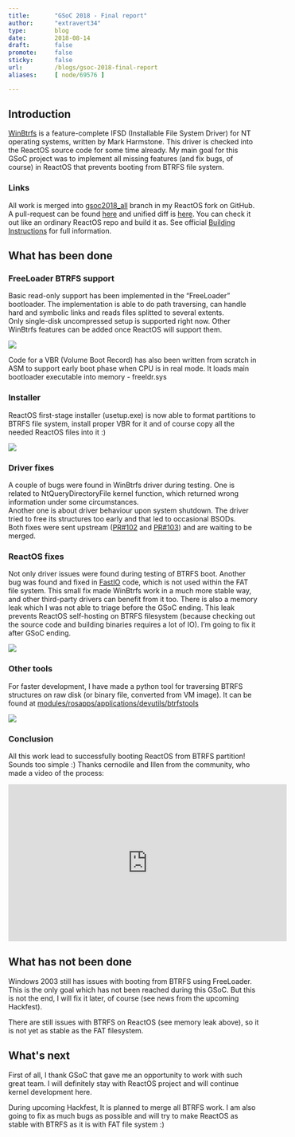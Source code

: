 ```yaml
---
title:       "GSoC 2018 - Final report"
author:      "extravert34"
type:        blog
date:        2018-08-14
draft:       false
promote:     false
sticky:      false
url:         /blogs/gsoc-2018-final-report
aliases:     [ node/69576 ]

---
```


<h2>Introduction</h2>
<p><a href="https://github.com/maharmstone/btrfs">WinBtrfs</a> is a feature-complete IFSD (Installable File System Driver) for NT operating systems, written by Mark Harmstone. This driver is checked into the ReactOS source code for some time already. My main goal for this GSoC project was to implement all missing features (and fix bugs, of course) in ReactOS that prevents booting from BTRFS file system.</p>
<h3>Links</h3>
<p>All work is merged into <a href="https://github.com/Extravert-ir/reactos/tree/gsoc2018_all/">gsoc2018_all</a> branch in my ReactOS fork on GitHub. A pull-request can be found <a href="https://github.com/reactos/reactos/pull/743">here</a> and unified diff is <a href="https://patch-diff.githubusercontent.com/raw/reactos/reactos/pull/743.patch">here</a>.  You can check it out like an ordinary ReactOS repo and build it as. See official <a href="https://www.reactos.org/wiki/Building_ReactOS">Building Instructions</a> for full information.</p>
<h2>What has been done</h2>
<h3>FreeLoader BTRFS support</h3>
<p>Basic read-only support has been implemented in the “FreeLoader” bootloader. The implementation is able to do path traversing, can handle hard and symbolic links and reads files splitted to several extents.
<br>Only single-disk uncompressed setup is supported right now. Other WinBtrfs features can be added once ReactOS will support them.</p>
<img src="/sites/default/files/gsoc2018_final1.png">
<p>Code for a VBR (Volume Boot Record) has also been written from scratch in ASM to support early boot phase when CPU is in real mode. It loads main bootloader executable into memory - freeldr.sys</p>
<h3>Installer</h3>
<p>ReactOS first-stage installer (usetup.exe) is now able to format partitions to BTRFS file system, install proper VBR for it and of course copy all the needed ReactOS files into it :)</p>
<img src="/sites/default/files/gsoc2018_final2.png">
<p></p>
<h3>Driver fixes</h3>
<p>A couple of bugs were found in WinBtrfs driver during testing. One is related to NtQueryDirectoryFile kernel function, which returned wrong information under some circumstances.<br>
Another one is about driver behaviour upon system shutdown. The driver tried to free its structures too early and that led to occasional BSODs.<br>
Both fixes were sent upstream (<a href="https://github.com/maharmstone/btrfs/pull/102">PR#102</a> and <a href="https://github.com/maharmstone/btrfs/pull/103">PR#103</a>) and are waiting to be merged.</p>
<h3>ReactOS fixes</h3>
<p>Not only driver issues were found during testing of BTRFS boot. Another bug was found and fixed in <a href="https://www.microsoftpressstore.com/articles/article.aspx?p=2201309&seqNum=3">FastIO</a> code, which is not used within the FAT file system. This small fix made WinBtrfs work in a much more stable way, and other third-party drivers can benefit from it too.
There is also a memory leak which I was not able to triage before the GSoC ending. This leak prevents ReactOS self-hosting on BTRFS filesystem (because checking out the source code and building binaries requires a lot of IO). I’m going to fix it after GSoC ending.</p>
<img src="/sites/default/files/gsoc2018_final3.png">
<p></p>
<h3>Other tools</h3>
<p>For faster development, I have made a python tool for traversing BTRFS structures on raw disk (or binary file, converted from VM image). It can be found at <a href="https://github.com/Extravert-ir/reactos/tree/gsoc2018_all/modules/rosapps/applications/devutils/btrfstools">modules/rosapps/applications/devutils/btrfstools</a></p>
<img src="/sites/default/files/gsoc2018-4.png">
<p></p>
<h3>Conclusion</h3>
<p>All this work lead to successfully booting ReactOS from BTRFS partition! Sounds too simple :)
Thanks cernodile and Illen from the community, who made a video of the process:</p>
<iframe width="560" height="315" src="https://www.youtube.com/embed/8Ystmr5L9PU" frameborder="0" allow="autoplay; encrypted-media" allowfullscreen></iframe>
<h2>What has not been done</h2>
<p>Windows 2003 still has issues with booting from BTRFS using FreeLoader. This is the only goal which has not been reached during this GSoC. But this is not the end, I will fix it later, of course (see news from the upcoming Hackfest).</p>
<p>There are still issues with BTRFS on ReactOS (see memory leak above), so it is not yet as stable as the FAT filesystem.</p>
<h2>What's next</h2>
<p>First of all, I thank GSoC that gave me an opportunity to work with such great team. I will definitely stay with ReactOS project and will continue kernel development here.</p>
<p>During upcoming Hackfest, It is planned to merge all BTRFS work.
I am also going to fix as much bugs as possible and will try to make ReactOS as stable with BTRFS as it is with FAT file system :)</p>

